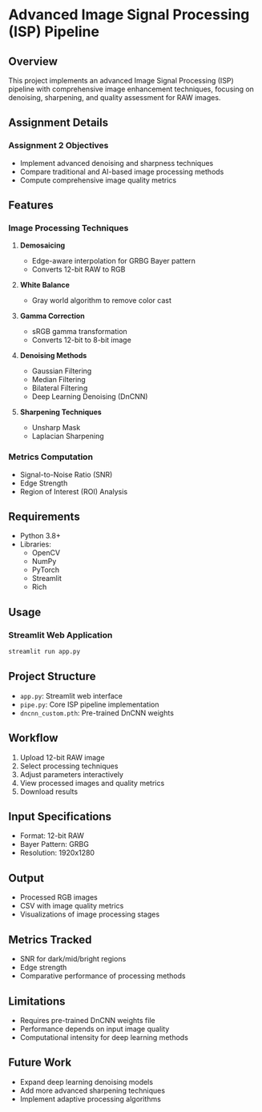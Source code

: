 # Advanced Image Signal Processing (ISP) Pipeline

## Overview
This project implements an advanced Image Signal Processing (ISP) pipeline with comprehensive image enhancement techniques, focusing on denoising, sharpening, and quality assessment for RAW images.

## Assignment Details
### Assignment 2 Objectives
- Implement advanced denoising and sharpness techniques
- Compare traditional and AI-based image processing methods
- Compute comprehensive image quality metrics

## Features

### Image Processing Techniques
1. **Demosaicing**
   - Edge-aware interpolation for GRBG Bayer pattern
   - Converts 12-bit RAW to RGB

2. **White Balance**
   - Gray world algorithm to remove color cast

3. **Gamma Correction**
   - sRGB gamma transformation
   - Converts 12-bit to 8-bit image

4. **Denoising Methods**
   - Gaussian Filtering
   - Median Filtering
   - Bilateral Filtering
   - Deep Learning Denoising (DnCNN)

5. **Sharpening Techniques**
   - Unsharp Mask
   - Laplacian Sharpening

### Metrics Computation
- Signal-to-Noise Ratio (SNR)
- Edge Strength
- Region of Interest (ROI) Analysis

## Requirements
- Python 3.8+
- Libraries:
  - OpenCV
  - NumPy
  - PyTorch
  - Streamlit
  - Rich

## Usage
### Streamlit Web Application
```bash
streamlit run app.py
```

## Project Structure
- `app.py`: Streamlit web interface
- `pipe.py`: Core ISP pipeline implementation
- `dncnn_custom.pth`: Pre-trained DnCNN weights

## Workflow
1. Upload 12-bit RAW image
2. Select processing techniques
3. Adjust parameters interactively
4. View processed images and quality metrics
5. Download results

## Input Specifications
- Format: 12-bit RAW
- Bayer Pattern: GRBG
- Resolution: 1920x1280

## Output
- Processed RGB images
- CSV with image quality metrics
- Visualizations of image processing stages

## Metrics Tracked
- SNR for dark/mid/bright regions
- Edge strength
- Comparative performance of processing methods

## Limitations
- Requires pre-trained DnCNN weights file
- Performance depends on input image quality
- Computational intensity for deep learning methods

## Future Work
- Expand deep learning denoising models
- Add more advanced sharpening techniques
- Implement adaptive processing algorithms

